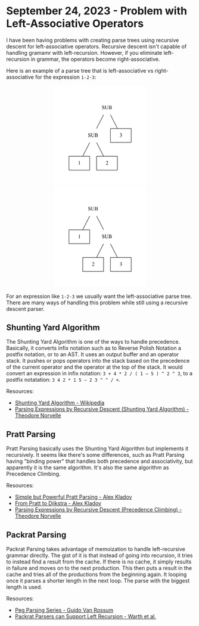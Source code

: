 # September 24, 2023 - Problem with Left-Associative Operators

I have been having problems with creating parse trees using recursive descent
for left-associative operators. Recursive descent isn't capable of handling
gramamr with left-recursion. However, if you eliminate left-recursion in
grammar, the operators become right-associative.

Here is an example of a parse tree that is left-associative vs
right-associative for the expression `1-2-3`:

<div align="center">
<img src="./left-associative.png" alt="Left Associative Parse Tree" width="49.7%">
<img src="./right-associative.png" alt="Right Associative Parse Tree" width="49.7%">
</div>

For an expression like `1-2-3` we usually want the left-associative parse tree.
There are many ways of handling this problem while still using a recursive
descent parser.

## Shunting Yard Algorithm

The Shunting Yard Algorithm is one of the ways to handle precedence. Basically,
it converts infix notation such as to Reverse Polish Notation a postfix
notation, or to an AST. It uses an output buffer and an operator stack. It
pushes or pops operators into the stack based on the precedence of the current
operator and the operator at the top of the stack. It would convert an
expression in infix notation: `3 + 4 * 2 / ( 1 − 5 ) ^ 2 ^ 3`, to a postfix
notatation: `3 4 2 * 1 5 − 2 3 ^ ^ / +`.

Resources:

- [Shunting Yard Algorithm - Wikipedia](https://en.wikipedia.org/wiki/Shunting_yard_algorithm)
- [Parsing Expressions by Recursive Descent (Shunting Yard Algorithm) - Theodore Norvelle](https://www.engr.mun.ca/~theo/Misc/exp_parsing.htm#shunting_yard)

## Pratt Parsing

Pratt Parsing basically uses the Shunting Yard Algorithm but implements it
recursively. It seems like there's some differences, such as Pratt Parsing
having "binding power" that handles both precedence and associativity, but
apparently it is the same algorithm. It's also the same algorithm as Precedence
Climbing.

Resources:

- [Simple but Powerful Pratt Parsing - Alex Kladov](https://matklad.github.io/2020/04/13/simple-but-powerful-pratt-parsing.html)
- [From Pratt to Dijkstra - Alex Kladov](https://matklad.github.io/2020/04/15/from-pratt-to-dijkstra.html)
- [Parsing Expressions by Recursive Descent (Precedence Climbing) - Theodore Norvelle](https://www.engr.mun.ca/~theo/Misc/exp_parsing.htm#climbing)

## Packrat Parsing

Packrat Parsing takes advantage of memoization to handle left-recursive grammar
directly. The gist of it is that instead of going into recursion, it tries to
instead find a result from the cache. If there is no cache, it simply results in
failure and moves on to the next production. This then puts a result in the
cache and tries all of the productions from the beginning again. It looping once
it parses a shorter length in the next loop. The parse with the biggest length
is used.

Resources:

- [Peg Parsing Series - Guido Van Rossum](https://medium.com/@gvanrossum_83706/peg-parsing-series-de5d41b2ed60)
- [Packrat Parsers can Support Left Recursion - Warth et al.](https://github.com/amadeusdotpng/compiler/blob/main/papers/Packrat_Parsers_Can_Support_Left_Recursion.pdf)
